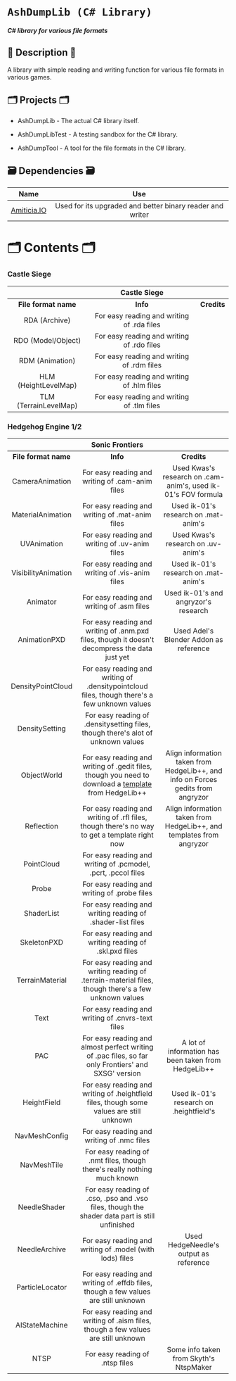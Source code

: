 # `AshDumpLib (C# Library)`

**_C# library for various file formats_**

## 📜 Description 📜

A library with simple reading and writing function for various file formats in various games.

## 🗂️ Projects 🗂️

- AshDumpLib - The actual C# library itself.

- AshDumpLibTest - A testing sandbox for the C# library.

- AshDumpTool - A tool for the file formats in the C# library.

## 🗃 Dependencies 🗃

|                                                     Name                                                      |                            Use                            |
| :-----------------------------------------------------------------------------------------------------------: | :-------------------------------------------------------: |
| [Amiticia.IO](<[https://github.com/tge-was-taken/Amicitia.IO](https://github.com/tge-was-taken/Amicitia.IO)>) | Used for its upgraded and better binary reader and writer |

# 🗂️ Contents 🗂️

### Castle Siege

|                       |              **Castle Siege**              |             |
| :-------------------: | :----------------------------------------: | :---------: |
| **File format name**  |                  **Info**                  | **Credits** |
|     RDA (Archive)     | For easy reading and writing of .rda files |             |
|  RDO (Model/Object)   | For easy reading and writing of .rdo files |             |
|    RDM (Animation)    | For easy reading and writing of .rdm files |             |
| HLM (HeightLevelMap)  | For easy reading and writing of .hlm files |             |
| TLM (TerrainLevelMap) | For easy reading and writing of .tlm files |             |

### Hedgehog Engine 1/2

|                      |                                                                              **Sonic Frontiers**                                                                               |                                                                                  |
| :------------------: | :----------------------------------------------------------------------------------------------------------------------------------------------------------------------------: | :------------------------------------------------------------------------------: |
| **File format name** |                                                                                    **Info**                                                                                    |                                   **Credits**                                    |
|   CameraAnimation    |                                                                For easy reading and writing of .cam-anim files                                                                 |          Used Kwas's research on .cam-anim's, used ik-01's FOV formula           |
|  MaterialAnimation   |                                                                For easy reading and writing of .mat-anim files                                                                 |                       Used ik-01's research on .mat-anim's                       |
|     UVAnimation      |                                                                 For easy reading and writing of .uv-anim files                                                                 |                        Used Kwas's research on .uv-anim's                        |
| VisibilityAnimation  |                                                                For easy reading and writing of .vis-anim files                                                                 |                       Used ik-01's research on .mat-anim's                       |
|       Animator       |                                                                   For easy reading and writing of .asm files                                                                   |                       Used ik-01's and angryzor's research                       |
|     AnimationPXD     |                                         For easy reading and writing of .anm.pxd files, though it doesn't decompress the data just yet                                         |                      Used Adel's Blender Addon as reference                      |
|  DensityPointCloud   |                                         For easy reading and writing of .densitypointcloud files, though there's a few unknown values                                          |                                                                                  |
|    DensitySetting    |                                                For easy reading of .densitysetting files, though there's alot of unknown values                                                |                                                                                  |
|     ObjectWorld      | For easy reading and writing of .gedit files, though you need to download a [template](https://github.com/Radfordhound/HedgeLib/tree/HedgeLib%2B%2B/Templates) from HedgeLib++ | Align information taken from HedgeLib++, and info on Forces gedits from angryzor |
|      Reflection      |                                         For easy reading and writing of .rfl files, though there's no way to get a template right now                                          |       Align information taken from HedgeLib++, and templates from angryzor       |
|      PointCloud      |                                                         For easy reading and writing of .pcmodel, .pcrt, .pccol files                                                          |                                                                                  |
|        Probe         |                                                                  For easy reading and writing of .probe files                                                                  |                                                                                  |
|      ShaderList      |                                                           For easy reading and writing reading of .shader-list files                                                           |                                                                                  |
|     SkeletonPXD      |                                                             For easy reading and writing reading of .skl.pxd files                                                             |                                                                                  |
|   TerrainMaterial    |                                      For easy reading and writing reading of .terrain-material files, though there's a few unknown values                                      |                                                                                  |
|         Text         |                                                               For easy reading and writing of .cnvrs-text files                                                                |                                                                                  |
|         PAC          |                                      For easy reading and almost perfect writing of .pac files, so far only Frontiers' and SXSG' version                                       |               A lot of information has been taken from HedgeLib++                |
|     HeightField      |                                            For easy reading and writing of .heightfield files, though some values are still unknown                                            |                     Used ik-01's research on .heightfield's                      |
|    NavMeshConfig     |                                                                   For easy reading and writing of .nmc files                                                                   |                                                                                  |
|     NavMeshTile      |                                                    For easy reading of .nmt files, though there's really nothing much known                                                    |                                                                                  |
|     NeedleShader     |                                         For easy reading of .cso, .pso and .vso files, though the shader data part is still unfinished                                         |                                                                                  |
|    NeedleArchive     |                                                            For easy reading and writing of .model (with lods) files                                                            |                      Used HedgeNeedle's output as reference                      |
|   ParticleLocator    |                                              For easy reading and writing of .effdb files, though a few values are still unknown                                               |                                                                                  |
|    AIStateMachine    |                                               For easy reading and writing of .aism files, though a few values are still unknown                                               |                                                                                  |
|         NTSP         |                                                                        For easy reading of .ntsp files                                                                         |                      Some info taken from Skyth's NtspMaker                      |
